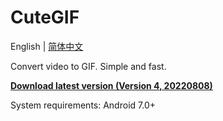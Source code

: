 # **CuteGIF**

English | [简体中文](https://pub.kdocs.cn/r/paGFePg24YDlAB4)

Convert video to GIF. Simple and fast.

[**Download latest version (Version 4, 20220808)**](https://github.com/tasy5kg/CuteGIF/releases/latest)

System requirements: Android 7.0+
